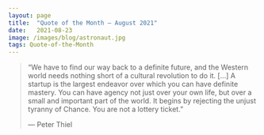 ```yaml
---
layout:	page
title:	"Quote of the Month — August 2021"
date:	2021-08-23
image: /images/blog/astronaut.jpg
tags: Quote-of-the-Month
---
```


  
> “We have to find our way back to a definite future, and the Western world needs nothing short of a cultural revolution to do it. […] A startup is the largest endeavor over which you can have definite mastery. You can have agency not just over your own life, but over a small and important part of the world. It begins by rejecting the unjust tyranny of Chance. You are not a lottery ticket.”
> 
> — Peter Thiel

